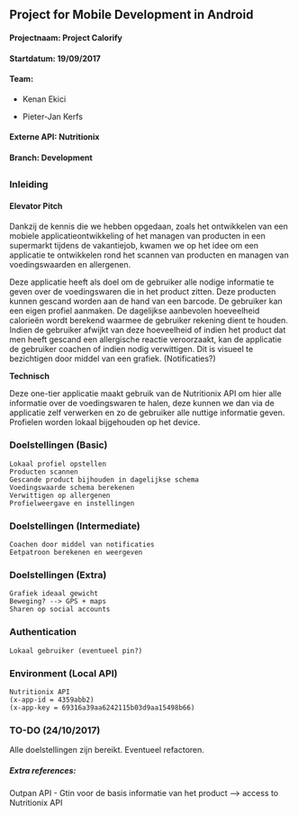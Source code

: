 ## Project for Mobile Development in Android

#### Projectnaam: Project Calorify

#### Startdatum: 19/09/2017

#### Team: 

- Kenan Ekici

- Pieter-Jan Kerfs

#### Externe API: Nutritionix

#### Branch: Development

## 

### Inleiding

#### Elevator Pitch

Dankzij de kennis die we hebben opgedaan, zoals het ontwikkelen van een mobiele applicatieontwikkeling of het managen van producten in een supermarkt tijdens de vakantiejob, kwamen we op het idee om een applicatie te ontwikkelen rond het scannen van producten en managen van voedingswaarden en allergenen.

Deze applicatie heeft als doel om de gebruiker alle nodige informatie te geven over de voedingswaren die in het product zitten. Deze producten kunnen gescand worden aan de hand van een barcode. De gebruiker kan een eigen profiel aanmaken. De dagelijkse aanbevolen hoeveelheid calorieën wordt berekend waarmee de gebruiker rekening dient te houden. Indien de gebruiker afwijkt van deze hoeveelheid of indien het product dat men heeft gescand een allergische reactie veroorzaakt, kan de applicatie de gebruiker coachen of indien nodig verwittigen. Dit is visueel te bezichtigen door middel van een grafiek. (Notificaties?)

**Technisch**

Deze one-tier applicatie maakt gebruik van de Nutritionix API om hier alle informatie over de voedingswaren te halen, deze kunnen we dan via de applicatie zelf verwerken en zo de gebruiker alle nuttige informatie geven. Profielen worden lokaal bijgehouden op het device.


### Doelstellingen (Basic)
	
	Lokaal profiel opstellen
	Producten scannen 
	Gescande product bijhouden in dagelijkse schema
	Voedingswaarde schema berekenen
	Verwittigen op allergenen
	Profielweergave en instellingen

### Doelstellingen (Intermediate)

	Coachen door middel van notificaties
	Eetpatroon berekenen en weergeven

### Doelstellingen (Extra)

	Grafiek ideaal gewicht
	Beweging? --> GPS + maps
	Sharen op social accounts

### Authentication

	Lokaal gebruiker (eventueel pin?)
	
### Environment (Local API)

	Nutritionix API 
	(x-app-id = 4359abb2)
	(x-app-key = 69316a39aa6242115b03d9aa15498b66)


### TO-DO (24/10/2017)

Alle doelstellingen zijn bereikt. 
Eventueel refactoren.

##### Extra references:
Outpan API - Gtin voor de basis informatie van het product --> access to Nutritionix API


